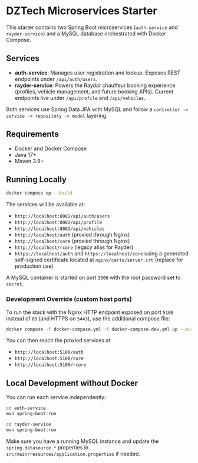 # DZTech Microservices Starter

This starter contains two Spring Boot microservices (`auth-service` and `rayder-service`) and a MySQL database orchestrated with Docker Compose.

## Services

- **auth-service**: Manages user registration and lookup. Exposes REST endpoints under `/api/auth/users`.
- **rayder-service**: Powers the Raydar chauffeur booking experience (profiles, vehicle management, and future booking APIs). Current endpoints live under `/api/profile` and `/api/vehicles`.

Both services use Spring Data JPA with MySQL and follow a `controller -> service -> repository -> model` layering.

## Requirements

- Docker and Docker Compose
- Java 17+
- Maven 3.9+

## Running Locally

```bash
docker compose up --build
```

The services will be available at:

- `http://localhost:8081/api/auth/users`
- `http://localhost:8082/api/profile`
- `http://localhost:8082/api/vehicles`
- `http://localhost/auth` (proxied through Nginx)
- `http://localhost/core` (proxied through Nginx)
- `http://localhost/rcore` (legacy alias for Rayder)
- `https://localhost/auth` and `https://localhost/core` using a generated self-signed certificate located at `nginx/certs/server.crt` (replace for production use)

A MySQL container is started on port `3306` with the root password set to `secret`.

### Development Override (custom host ports)

To run the stack with the Nginx HTTP endpoint exposed on port `5100` instead of `80` (and HTTPS on `5443`), use the additional compose file:

```bash
docker compose -f docker-compose.yml -f docker-compose.dev.yml up --build
```

You can then reach the proxied services at:

- `http://localhost:5100/auth`
- `http://localhost:5100/core`
- `http://localhost:5100/rcore`

## Local Development without Docker

You can run each service independently:

```bash
cd auth-service
mvn spring-boot:run
```

```bash
cd rayder-service
mvn spring-boot:run
```

Make sure you have a running MySQL instance and update the `spring.datasource.*` properties in `src/main/resources/application.properties` if needed.
